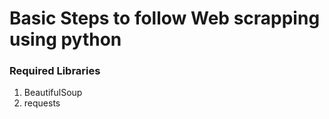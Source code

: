 # Basic Steps to follow Web scrapping using python

### Required Libraries
1) BeautifulSoup
2) requests
